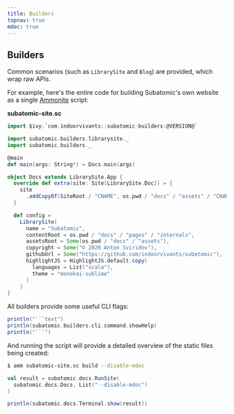 ```yaml
---
title: Builders
topnav: true
mdoc: true
---
```



## Builders

Common scenarios (such as `LibrarySite` and `Blog`) are provided, which wrap raw APIs.

For example, here's the entire code for building Subatomic's own website as a single [Ammonite](https://ammonite.io) script:

**subatomic-site.sc**

```scala
import $ivy.`com.indoorvivants::subatomic-builders:@VERSION@`

import subatomic.builders.librarysite._
import subatomic.builders._

@main
def main(args: String*) = Docs.main(args)

object Docs extends LibrarySite.App {
  override def extra(site: Site[LibrarySite.Doc]) = {
    site
      .addCopyOf(SiteRoot / "CNAME", os.pwd / "docs" / "assets" / "CNAME")
  }

  def config =
    LibrarySite(
      name = "Subatomic",
      contentRoot = os.pwd / "docs" / "pages" / "internals",
      assetsRoot = Some(os.pwd / "docs" / "assets"),
      copyright = Some("© 2020 Anton Sviridov"),
      githubUrl = Some("https://github.com/indoorvivants/subatomic"),
      highlightJS = HighlightJS.default.copy(
        languages = List("scala"),
        theme = "monokai-sublime"
      )
    )
}
```

All builders provide some useful CLI flags:

```scala mdoc:passthrough
println("```text")
println(subatomic.builders.cli.command.showHelp)
println("```")
```

And running the script will provide a detailed overview of 
the static files being created:

```bash
$ amm subatomic-site.sc build --disable-mdoc
```

```scala mdoc:passthrough
val result = subatomic.docs.RunSite(
  subatomic.docs.Docs, List("--disable-mdoc")
)

println(subatomic.docs.Terminal.show(result))
```
